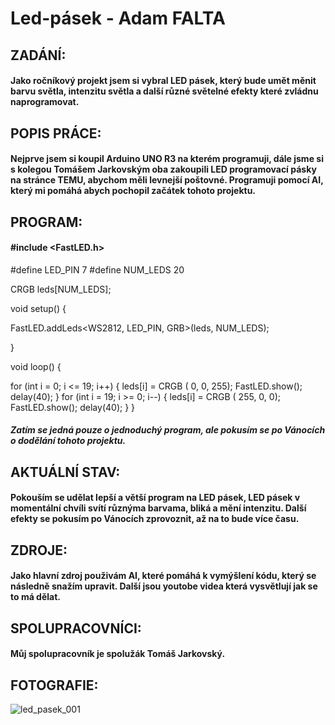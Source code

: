 # Led-pásek - Adam FALTA

## ZADÁNÍ:
#### Jako ročníkový projekt jsem si vybral LED pásek, který bude umět měnit barvu světla, intenzitu světla a další různé světelné efekty které zvládnu naprogramovat. 

## POPIS PRÁCE:
#### Nejprve jsem si koupil Arduino UNO R3 na kterém programuji, dále jsme si s kolegou Tomášem Jarkovským oba zakoupili LED programovací pásky na stránce TEMU, abychom měli levnejší poštovné. Programuji pomocí AI, který mi pomáhá abych pochopil začátek tohoto projektu. 

## PROGRAM: 
#### #include <FastLED.h>

#define LED_PIN     7
#define NUM_LEDS    20

CRGB leds[NUM_LEDS];

void setup() {

  FastLED.addLeds<WS2812, LED_PIN, GRB>(leds, NUM_LEDS);

}

void loop() {

  for (int i = 0; i <= 19; i++) {
    leds[i] = CRGB ( 0, 0, 255);
    FastLED.show();
    delay(40);
  }
  for (int i = 19; i >= 0; i--) {
    leds[i] = CRGB ( 255, 0, 0);
    FastLED.show();
    delay(40);
  }
}
##### Zatím se jedná pouze o jednoduchý program, ale pokusím se po Vánocích o dodělání tohoto projektu. 

## AKTUÁLNÍ STAV:
#### Pokouším se udělat lepší a větší program na LED pásek, LED pásek v momentální chvíli svítí různýma barvama, bliká a mění intenzitu. Další efekty se pokusím po Vánocích zprovoznit, až na to bude více času.

## ZDROJE:
#### Jako hlavní zdroj použivám AI, které pomáhá k vymýšlení kódu, který se následně snažím upravit. Další jsou youtobe videa která vysvětlují jak se to má dělat.

## SPOLUPRACOVNÍCI:
#### Můj spolupracovník je spolužák Tomáš Jarkovský.

## FOTOGRAFIE: 
![led_pasek_001](https://github.com/Faltiiik/Led-p-sek/assets/154556338/4efa0b4b-1630-4005-b7f5-adfd6bdde1ae)


